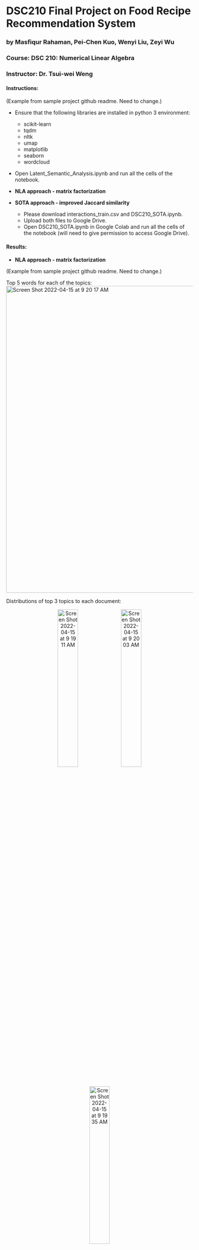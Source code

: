 # DSC210 Final Project on Food Recipe Recommendation System
### by Masfiqur Rahaman, Pei-Chen Kuo, Wenyi Liu, Zeyi Wu
### Course: DSC 210: Numerical Linear Algebra
### Instructor: Dr. Tsui-wei Weng

#### Instructions:

(Example from sample project github readme. Need to change.)

* Ensure that the following libraries are installed in python 3 environment:
  - scikit-learn
  - tqdm
  - nltk
  - umap
  - matplotlib
  - seaborn
  - wordcloud

* Open Latent_Semantic_Analysis.ipynb and run all the cells of the notebook.

* **NLA approach - matrix factorization**


* **SOTA approach - improved Jaccard similarity**
  - Please download interactions_train.csv and DSC210_SOTA.ipynb. 
  - Upload both files to Google Drive. 
  - Open DSC210_SOTA.ipynb in Google Colab and run all the cells of the notebook (will need to give permission to access Google Drive).

#### Results:

* **NLA approach - matrix factorization**

(Example from sample project github readme. Need to change.)

Top 5 words for each of the topics:
<img width="828" alt="Screen Shot 2022-04-15 at 9 20 17 AM" src="https://user-images.githubusercontent.com/18485647/163595256-eaa19d1b-9c52-4cd2-9a63-b1dbcd728d23.png">

Distributions of top 3 topics to each document:
<p align="center">
<img width="33%" alt="Screen Shot 2022-04-15 at 9 19 11 AM" src="https://user-images.githubusercontent.com/18485647/163595137-f9ea7e72-1f20-417f-bad4-4161cfcbe2f3.png">
 <img width="33%" alt="Screen Shot 2022-04-15 at 9 20 03 AM" src="https://user-images.githubusercontent.com/18485647/163595234-1951d9bf-0a54-40ec-8002-50d0042be260.png">
 <img width="33%" alt="Screen Shot 2022-04-15 at 9 19 35 AM" src="https://user-images.githubusercontent.com/18485647/163595185-18ca8fcc-ef7d-48fe-b7a5-76bb485a80a2.png">
</p>
Visualized embedding of documents in 2-D space:
<img width="816" alt="Screen Shot 2022-04-15 at 9 23 07 AM" src="https://user-images.githubusercontent.com/18485647/163595568-e9d9fd26-986a-4c06-8bf8-3bfbb95dbc79.png">


* **SOTA approach - improved Jaccard similarity**

Comparing our four SOTA approaches’s MSE with original Jaccard similarity approach’s MSE
<img width="572" alt="MSE" src="https://github.com/pei-chen-k/DSC210_project/assets/114783428/d810b652-2299-4e82-ac55-a0d56a8ca9ed">

Comparing our four SOTA approaches’s run time with the original Jaccard similarity approach’s run time
<img width="572" alt="Run_Time" src="https://github.com/pei-chen-k/DSC210_project/assets/114783428/b0d33a74-6694-4500-96c5-1d77ae74de7b">


### Compare and contrast:

Our experiments showed that all four SOTA approaches have lower testing MSE and lower run time compared to the NLA approach.

| Aspect      | SOTA (RJAC_U) | SOTA (RJAC_D) | SOTA (RJAC_DUB) | SOTA (WRJAC_DUB) | NLA Approach           |
| :---:       | :---:         | :---:         | :---:           | :---:            | :---:                  |
| Training MSE| Not applicable| Not applicable| Not applicable  | Not applicable   | 0.015                  |
| Testing MSE | 1.019         | 1.022         | 1.018           | 1.018            |19.61 (1st) / 2.61 (2nd)|
| Run time    | 121.913s      | 123.175s      | 123.656s        | 129.773s         | 1714.93s               |

